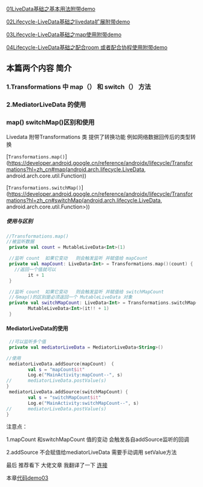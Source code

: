 [01LiveData基础之基本用法附带demo](https://github.com/yuanweiwork/liveDataDemo/blob/master/blog/01Lifecycle-LiveData%E5%9F%BA%E7%A1%80%E4%B9%8B%E5%9F%BA%E6%9C%AC%E7%94%A8%E6%B3%95%E9%99%84%E5%B8%A6demo.md)

[02Lifecycle-LiveData基础之livedata扩展附带demo](https://github.com/yuanweiwork/liveDataDemo/blob/master/blog/02Lifecycle-LiveData%E5%9F%BA%E7%A1%80%E4%B9%8B%E8%87%AA%E5%AE%9A%E4%B9%89livedata%E9%99%84%E5%B8%A6demo.md)

[03Lifecycle-LiveData基础之map使用附带demo](https://github.com/yuanweiwork/liveDataDemo/blob/master/blog/03Lifecycle-LiveData%E5%9F%BA%E7%A1%80%E4%B9%8Bmap%E8%BD%AC%E6%8D%A2%E5%92%8CMediatorLiveData%E7%9A%84%E4%BD%BF%E7%94%A8%E9%99%84%E5%B8%A6demo.md)

[04Lifecycle-LiveData基础之配合room 或者配合协程使用附带demo](https://github.com/yuanweiwork/liveDataDemo/blob/master/blog/04Lifecycle-LiveData%E5%9F%BA%E7%A1%80%E4%B9%8B%E9%85%8D%E5%90%88room%20%E6%88%96%E8%80%85%E9%85%8D%E5%90%88%E5%8D%8F%E7%A8%8B%E4%BD%BF%E7%94%A8%E9%99%84%E5%B8%A6demo.md)

## 本篇两个内容 简介

### 1.Transformations 中 map（） 和 switch（） 方法

### 2.MediatorLiveData 的使用

### map() switchMap()区别和使用

Livedata 附带Transformations 类 提供了转换功能  例如网络数据回传后的类型转换  

[`Transformations.map()`](https://developer.android.google.cn/reference/androidx/lifecycle/Transformations?hl=zh_cn#map(android.arch.lifecycle.LiveData, android.arch.core.util.Function))

[`Transformations.switchMap()`](https://developer.android.google.cn/reference/androidx/lifecycle/Transformations?hl=zh_cn#switchMap(android.arch.lifecycle.LiveData, android.arch.core.util.Function>))

##### 使用与区别

```kotlin
//Transformations.map()
//被监听数据
 private val count = MutableLiveData<Int>(1)

 //监听 count  如果它变动   则会触发监听 并赋值给 mapCount 
 private val mapCount: LiveData<Int> = Transformations.map()(count) {
   //返回一个值就可以
        it + 1
 }

 //监听 count  如果它变动   则会触发监听 并赋值给 switchMapCount
 //与map()的区别是必须返回一个 MutableLiveData 对象
 private val switchMapCount: LiveData<Int> = Transformations.switchMap(mapCount) {
        MutableLiveData<Int>(it!! + 1)
 }
```



#### MediatorLiveData的使用

```kotlin
 //可以监听多个值
 private val mediatorLiveData = MediatorLiveData<String>()

//使用
 mediatorLiveData.addSource(mapCount) （ 
        val s = "mapCount$it"
        Log.e("MainActivity:mapCount--", s)
//      mediatorLiveData.postValue(s)
}
 mediatorLiveData.addSource(switchMapCount) {   
        val s = "switchMapCount$it"
        Log.e("MainActivity:switchMapCount--", s)
//      mediatorLiveData.postValue(s)
}
```

注意点：

1.mapCount 和switchMapCount 值的变动 会触发各自addSource监听的回调

2.addSource 不会赋值给mediatorLiveData  需要手动调用 setValue方法

最后  推荐看下 大佬文章  我翻译了一下  [连接](https://github.com/yuanweiwork/liveDataDemo/blob/master/blog/%E8%AF%91%E6%96%87%20%20ViewModel%E4%B9%8B%E5%A4%96%E7%9A%84LiveData-%E4%BD%BF%E7%94%A8Transformations%E5%92%8CMediatorLiveData%E7%9A%84%E5%8F%8D%E5%BA%94%E6%A8%A1%E5%BC%8F.md)

本章[代码demo03](https://github.com/yuanweiwork/liveDataDemo)







